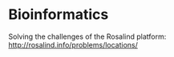 # Bioinformatics
Solving the challenges of the Rosalind platform: http://rosalind.info/problems/locations/